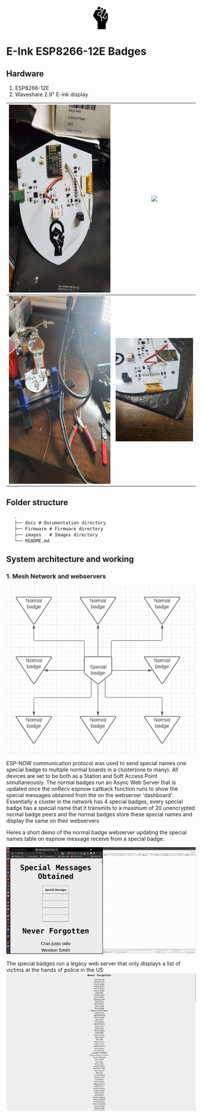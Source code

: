 <p align="center">
  <a href="https://blacklivesmatter.com/">
    <img alt="Black Lives Matter" src="images/blm-icon.png" width="60" />
  </a>
</p>

# E-Ink ESP8266-12E Badges
## Hardware 

1. ESP8266-12E 
2. Waveshare 2.9" E-ink display

|   <img height="500" src="images/badge.jpg"></img>  |      <img height="500" src="images/4.jpg"></img>     |
|:----------------------------------------------------------------:|:-----------------------------------------------------------------------:|
| <img height="500" src="images/2.jpg"></img> | <img width="280" src="images/3.jpg"></img> |
 
## Folder structure
	   .
	   ├── docs # Documentation directory
	   ├── Firmware # Firmware directory
	   ├── images   # Images directory
	   └── README.md
## System architecture and working
### 1. Mesh Network and webservers

<img src="images/meshNetwork.png"></img>

ESP-NOW communication protocol was used to send special names one special badge to multiple normal boards in a cluster(one to many). All devices are set to be both as a Station and Soft Access Point simultaneously. The normal badges run an Async Web Server that is updated once the onRecv espnow callback function runs to show the special messages obtained from the on the webserver 'dashboard'. Essentially a cluster in the network has 4 special badges, every special badge has a special name that it transmits to a maximum of 20 unencrypted normal badge peers and the normal badges store these special names and display the same on their webservers  

Heres a short demo of the normal badge webserver updating the special names table on espnow message receive from a special badge: 

![Async webserver demo](images/async.gif)

The special badges run a legacy web server that only displays a list of victims at the hands of police in the US
<img src="images/special_webserver.png"></img>
